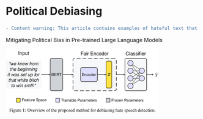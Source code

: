 # Political Debiasing

```diff
- Content warning: This article contains examples of hateful text that might be disturbing, distressing, and/or offensive.
```

Mitigating Political Bias in Pre-trained Large Language Models

<img src="assets/cover.png" alt="Overview figure" width="400"/>
